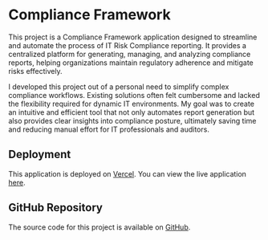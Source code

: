 # Compliance Framework

This project is a Compliance Framework application designed to streamline and automate the process of IT Risk Compliance reporting. It provides a centralized platform for generating, managing, and analyzing compliance reports, helping organizations maintain regulatory adherence and mitigate risks effectively.

I developed this project out of a personal need to simplify complex compliance workflows. Existing solutions often felt cumbersome and lacked the flexibility required for dynamic IT environments. My goal was to create an intuitive and efficient tool that not only automates report generation but also provides clear insights into compliance posture, ultimately saving time and reducing manual effort for IT professionals and auditors.

## Deployment

This application is deployed on [Vercel](https://vercel.com). You can view the live application [here](compliance-framework.vercel.app).

## GitHub Repository

The source code for this project is available on [GitHub](YOUR_GITHUB_REPOSITORY_URL).
